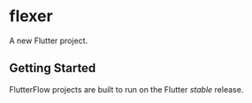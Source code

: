 # flexer

A new Flutter project.

## Getting Started

FlutterFlow projects are built to run on the Flutter _stable_ release.
